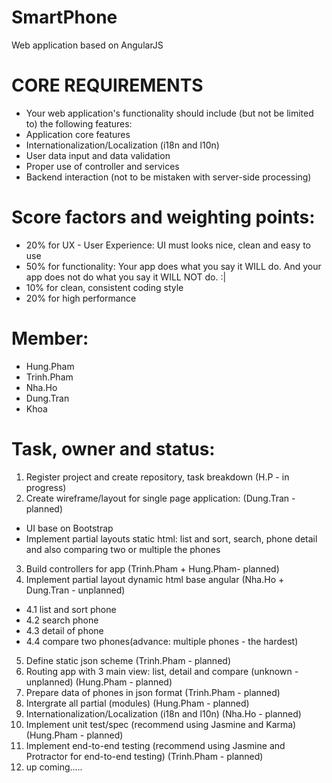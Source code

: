 SmartPhone
==========

Web application based on AngularJS

CORE REQUIREMENTS
==========
- Your web application's functionality should include (but not be limited to) the following features:
- Application core features
- Internationalization/Localization (i18n and l10n)
- User data input and data validation
- Proper use of controller and services
- Backend interaction (not to be mistaken with server-side processing)


Score factors and weighting points: 
==========
- 20% for UX - User Experience: UI must looks nice, clean and easy to use
- 50% for functionality: Your app does what you say it WILL do. And your app does not do what you say it WILL NOT do. :|
- 10% for clean, consistent coding style
- 20% for high performance



Member: 
==========
- Hung.Pham
- Trinh.Pham
- Nha.Ho
- Dung.Tran
- Khoa


Task, owner and status: 
==========
1. Register project and create repository, task breakdown (H.P - in progress)
2. Create wireframe/layout for single page application: (Dung.Tran - planned)
  - UI base on Bootstrap
  - Implement partial layouts static html: list and sort, search, phone detail and also comparing two or multiple the phones
3. Build controllers for app  (Trinh.Pham + Hung.Pham- planned)
4. Implement partial layout dynamic html base angular (Nha.Ho + Dung.Tran - unplanned)
  - 4.1 list and sort phone
  - 4.2 search phone
  - 4.3 detail of phone
  - 4.4 compare two phones(advance: multiple phones - the hardest)
5. Define static json scheme  (Trinh.Pham - planned)
6. Routing app with 3 main view: list, detail and compare (unknown - unplanned) (Hung.Pham - planned)
7. Prepare data of phones in json format (Trinh.Pham - planned)
8. Intergrate all partial (modules) (Hung.Pham - planned)
9. Internationalization/Localization (i18n and l10n) (Nha.Ho - planned)
10. Implement unit test/spec (recommend using Jasmine and Karma) (Hung.Pham - planned)
11. Implement end-to-end testing (recommend using Jasmine and Protractor for end-to-end testing) (Trinh.Pham - planned)
12. up coming.....
